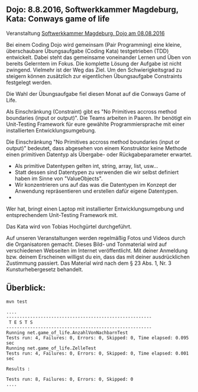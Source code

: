 ## Dojo: 8.8.2016, Softwerkkammer Magdeburg, Kata: Conways game of life

Veranstaltung [Softwerkkammer Magdeburg, Dojo am 08.08.2016](https://www.softwerkskammer.org/activities/magdeburg_treffen_36)

Bei einem Coding Dojo wird gemeinsam (Pair Programming) eine kleine, überschaubare Übungsaufgabe (Coding Kata) testgetrieben (TDD) entwickelt. Dabei steht das gemeinsame voneinander Lernen und Üben von bereits Gelerntem im Fokus. Die komplette Lösung der Aufgabe ist nicht zwingend. Vielmehr ist der Weg das Ziel. Um den Schwierigkeitsgrad zu steigern können zusätzlich zur eigentlichen Übungsaufgabe Constraints festgelegt werden.

Die Wahl der Übungsaufgabe fiel diesen Monat auf die Conways Game of Life.

Als Einschränkung (Constraint) gibt es "No Primitives accross method boundaries (input or output)". Die Teams arbeiten in Paaren. Ihr benötigt ein Unit-Testing Framework für eure gewählte Programmiersprache mit einer installierten Entwicklungsumgebung.

Die Einschränkung "No Primitives accross method boundaries (input or output)" bedeutet, dass abgesehen von einem Konstruktor keine Methode einen primitiven Datentyp als Übergabe- oder Rückgabeparameter erwartet.

- Als primitive Datentypen gelten int, string, array, list, usw…
- Statt dessen sind Datentypen zu verwenden die wir selbst definiert haben im Sinne von "ValueObjects".
- Wir konzentrieren uns auf das was die Datentypen im Konzept der Anwendung repräsentieren und erstellen dafür eigene Datentypen.
- 
Wer hat, bringt einen Laptop mit installierter Entwicklungsumgebung und entsprechendem Unit-Testing Framework mit.

Das Kata wird von Tobias Hochgürtel durchgeführt.

Auf unseren Veranstaltungen werden regelmäßig Fotos und Videos durch die Organisatoren gemacht. Dieses Bild- und Tonmaterial wird auf verschiedenen Webseiten im Internet veröffentlicht. Mit deiner Anmeldung bzw. deinem Erscheinen willigst du ein, dass das mit deiner ausdrücklichen Zustimmung passiert. Das Material wird nach dem § 23 Abs. 1, Nr. 3 Kunsturhebergesetz behandelt.

## Überblick:

```
mvn test

....
-------------------------------------------------------
 T E S T S
-------------------------------------------------------
Running net.game_of_life.AnzahlVonNachbarnTest
Tests run: 4, Failures: 0, Errors: 0, Skipped: 0, Time elapsed: 0.095 sec
Running net.game_of_life.ZelleTest
Tests run: 4, Failures: 0, Errors: 0, Skipped: 0, Time elapsed: 0.001 sec

Results :

Tests run: 8, Failures: 0, Errors: 0, Skipped: 0
....
```

